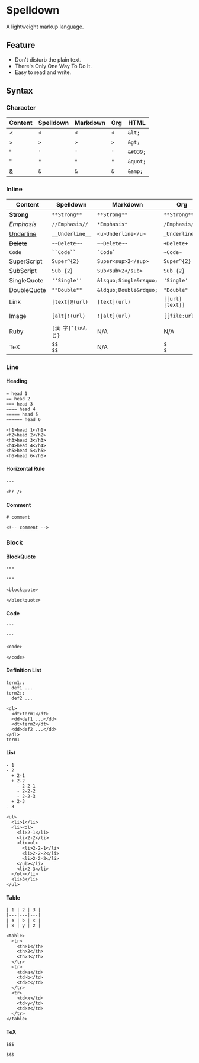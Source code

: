 # Spelldown
A lightweight markup language.

## Feature
- Don't disturb the plain text.
- There's Only One Way To Do It.
- Easy to read and write.

## Syntax

### Character
| Content          | Spelldown           | Markdown              | Org             | HTML                      |
|------------------|---------------------|-----------------------|-----------------|---------------------------|
| <                | `<`                 | `<`                   | `<`             | `&lt;`                    | 
| >                | `>`                 | `>`                   | `>`             | `&gt;`                    | 
| '                | `'`                 | `'`                   | `'`             | `&#039;`                  | 
| "                | `"`                 | `"`                   | `"`             | `&quot;`                  | 
| &                | `&`                 | `&`                   | `&`             | `&amp;`                   | 


### Inline
| Content          | Spelldown          | Markdown              | Org             | HTML                      |
|------------------|--------------------|-----------------------|-----------------|---------------------------|
| **Strong**       | `**Strong**`       | `**Strong**`          | `**Strong**`    | `<strong>Strong</strong>` |
| *Emphasis*       | `//Emphasis//`     | `*Emphasis*`          | `/Emphasis/`    | `<em>Emphasis</em>`       |
| <u>Underline</u> | `__Underline__`    | `<u>Underline</u>`    | `_Underline_`   | `<u>Underline</u>`        |
| ~~Delete~~       | `~~Delete~~`       | `~~Delete~~`          | `+Delete+`      | `<del>Delete</del>`       |
| `Code`           | ``` ``Code`` ```   | `` `Code` ``          | `~Code~`        | `<code>Code</code>`       |
| SuperScript      | `Super^{2}`        | `Super<sup>2</sup>`   | `Super^{2}`     | `Super<sup>2</sup>`       |
| SubScript        | `Sub_{2}`          | `Sub<sub>2</sub>`     | `Sub_{2}`       | `Sub<sub>2</sub>`         |
| SingleQuote      | `''Single''`       | `&lsquo;Single&rsquo;`| `'Single'`      | `&lsquo;Single&rsquo;`    |
| DoubleQuote      | `""Double""`       | `&ldquo;Double&rdquo;`| `"Double"`      | `&ldquo;Double&rdquo;`    |
| Link             | `[text]@(url)`     | `[text](url)`         | `[[url][text]]` | `<a href="url">text</a>`  |
| Image            | `[alt]!(url)`      | `![alt](url)`         | `[[file:url]]`  | `<img src="url" alt="alt" />`|
| Ruby             | `[漢 字]^{かん じ}`  | N/A                   | N/A             | `<ruby>漢<rb>字<rt>かん<rt>じ</ruby>`|
| TeX              | `$$           $$`  | N/A                   | `$           $` |                           |

### Line

#### Heading
```
= head 1
== head 2
=== head 3
==== head 4
===== head 5
====== head 6
```

```
<h1>head 1</h1>
<h2>head 2</h2>
<h3>head 3</h3>
<h4>head 4</h4>
<h5>head 5</h5>
<h6>head 6</h6>
```

#### Horizontal Rule
```
---
```

```
<hr />
```

#### Comment
```
# comment
```

```
<!-- comment -->
```

### Block

#### BlockQuote
```
"""

"""
```

```
<blockquote>

</blockquote>
```

#### Code
````
```

```
````

```
<code>

</code>
```

#### Definition List
```
term1::
  def1 ...
term2::
  def2 ...
```

```
<dl>
  <dt>term1</dt>
  <dd>def1 ...</dd>
  <dt>term2</dt>
  <dd>def2 ...</dd>
</dl>
term1
```

#### List
```
- 1
- 2
  + 2-1
  + 2-2
    - 2-2-1
    - 2-2-2
    - 2-2-3
  + 2-3
- 3
```

```
<ul>
  <li>1</li>
  <li><ol>
    <li>2-1</li>
    <li>2-2</li>
    <li><ul>
      <li>2-2-1</li>
      <li>2-2-2</li>
      <li>2-2-3</li>
    </ul></li>
    <li>2-3</li>
  </ol></li>
  <li>3</li>
</ul>
```

#### Table
```
| 1 | 2 | 3 |
|---|---|---|
| a | b | c |
| x | y | z |
```

```
<table>
  <tr>
    <th>1</th>
    <th>2</th>
    <th>3</th>
  </tr>
  <tr>
    <td>a</td>
    <td>b</td>
    <td>c</td>
  </tr>
  <tr>
    <td>x</td>
    <td>y</td>
    <td>z</td>
  </tr>
</table>
```

#### TeX
```
$$$

$$$
```
